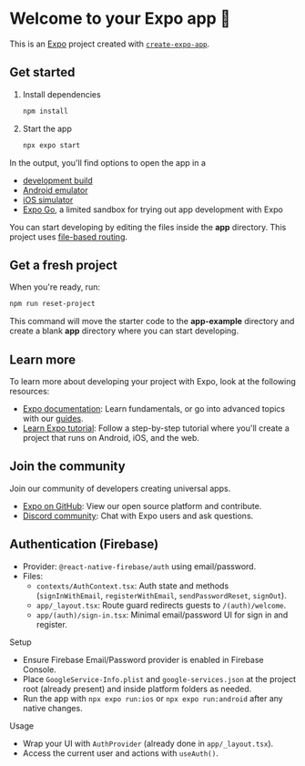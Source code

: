 # Welcome to your Expo app 👋

This is an [Expo](https://expo.dev) project created with [`create-expo-app`](https://www.npmjs.com/package/create-expo-app).

## Get started

1. Install dependencies

   ```bash
   npm install
   ```

2. Start the app

   ```bash
   npx expo start
   ```

In the output, you'll find options to open the app in a

- [development build](https://docs.expo.dev/develop/development-builds/introduction/)
- [Android emulator](https://docs.expo.dev/workflow/android-studio-emulator/)
- [iOS simulator](https://docs.expo.dev/workflow/ios-simulator/)
- [Expo Go](https://expo.dev/go), a limited sandbox for trying out app development with Expo

You can start developing by editing the files inside the **app** directory. This project uses [file-based routing](https://docs.expo.dev/router/introduction).

## Get a fresh project

When you're ready, run:

```bash
npm run reset-project
```

This command will move the starter code to the **app-example** directory and create a blank **app** directory where you can start developing.

## Learn more

To learn more about developing your project with Expo, look at the following resources:

- [Expo documentation](https://docs.expo.dev/): Learn fundamentals, or go into advanced topics with our [guides](https://docs.expo.dev/guides).
- [Learn Expo tutorial](https://docs.expo.dev/tutorial/introduction/): Follow a step-by-step tutorial where you'll create a project that runs on Android, iOS, and the web.

## Join the community

Join our community of developers creating universal apps.

- [Expo on GitHub](https://github.com/expo/expo): View our open source platform and contribute.
- [Discord community](https://chat.expo.dev): Chat with Expo users and ask questions.

## Authentication (Firebase)

- Provider: `@react-native-firebase/auth` using email/password.
- Files:
  - `contexts/AuthContext.tsx`: Auth state and methods (`signInWithEmail`, `registerWithEmail`, `sendPasswordReset`, `signOut`).
  - `app/_layout.tsx`: Route guard redirects guests to `/(auth)/welcome`.
  - `app/(auth)/sign-in.tsx`: Minimal email/password UI for sign in and register.

Setup
- Ensure Firebase Email/Password provider is enabled in Firebase Console.
- Place `GoogleService-Info.plist` and `google-services.json` at the project root (already present) and inside platform folders as needed.
- Run the app with `npx expo run:ios` or `npx expo run:android` after any native changes.

Usage
- Wrap your UI with `AuthProvider` (already done in `app/_layout.tsx`).
- Access the current user and actions with `useAuth()`.
